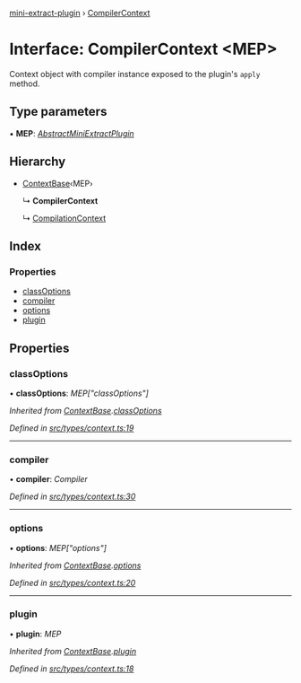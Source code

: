 [mini-extract-plugin](../README.md) › [CompilerContext](compilercontext.md)

# Interface: CompilerContext <**MEP**>

Context object with compiler instance exposed to the plugin's `apply`
method.

## Type parameters

▪ **MEP**: *[AbstractMiniExtractPlugin](abstractminiextractplugin.md)*

## Hierarchy

* [ContextBase](contextbase.md)‹MEP›

  ↳ **CompilerContext**

  ↳ [CompilationContext](compilationcontext.md)

## Index

### Properties

* [classOptions](compilercontext.md#classoptions)
* [compiler](compilercontext.md#compiler)
* [options](compilercontext.md#options)
* [plugin](compilercontext.md#plugin)

## Properties

###  classOptions

• **classOptions**: *MEP["classOptions"]*

*Inherited from [ContextBase](contextbase.md).[classOptions](contextbase.md#classoptions)*

*Defined in [src/types/context.ts:19](https://github.com/JuroOravec/mini-extract-plugin/blob/87f855a/src/types/context.ts#L19)*

___

###  compiler

• **compiler**: *Compiler*

*Defined in [src/types/context.ts:30](https://github.com/JuroOravec/mini-extract-plugin/blob/87f855a/src/types/context.ts#L30)*

___

###  options

• **options**: *MEP["options"]*

*Inherited from [ContextBase](contextbase.md).[options](contextbase.md#options)*

*Defined in [src/types/context.ts:20](https://github.com/JuroOravec/mini-extract-plugin/blob/87f855a/src/types/context.ts#L20)*

___

###  plugin

• **plugin**: *MEP*

*Inherited from [ContextBase](contextbase.md).[plugin](contextbase.md#plugin)*

*Defined in [src/types/context.ts:18](https://github.com/JuroOravec/mini-extract-plugin/blob/87f855a/src/types/context.ts#L18)*

